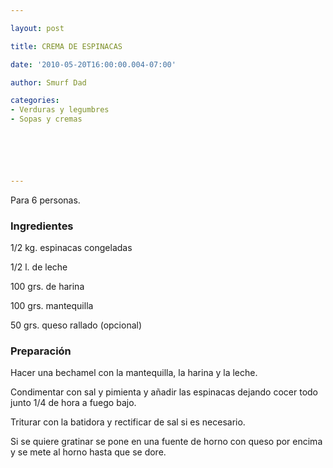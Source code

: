 ```yaml
---

layout: post

title: CREMA DE ESPINACAS

date: '2010-05-20T16:00:00.004-07:00'

author: Smurf Dad

categories:
- Verduras y legumbres
- Sopas y cremas






---
```


Para 6 personas.

<h3>Ingredientes</h3>

1/2 kg. espinacas congeladas

1/2 l. de leche

100 grs. de harina

100 grs. mantequilla

50 grs. queso rallado (opcional)

<h3>Preparación</h3>

Hacer una bechamel con la mantequilla, la harina y la leche.

Condimentar con sal y pimienta y añadir las espinacas dejando cocer todo junto 1/4 de hora a fuego bajo.

Triturar con la batidora y rectificar de sal si es necesario.

Si se quiere gratinar se pone en una fuente de horno con queso por encima y se mete al horno hasta que se dore.

